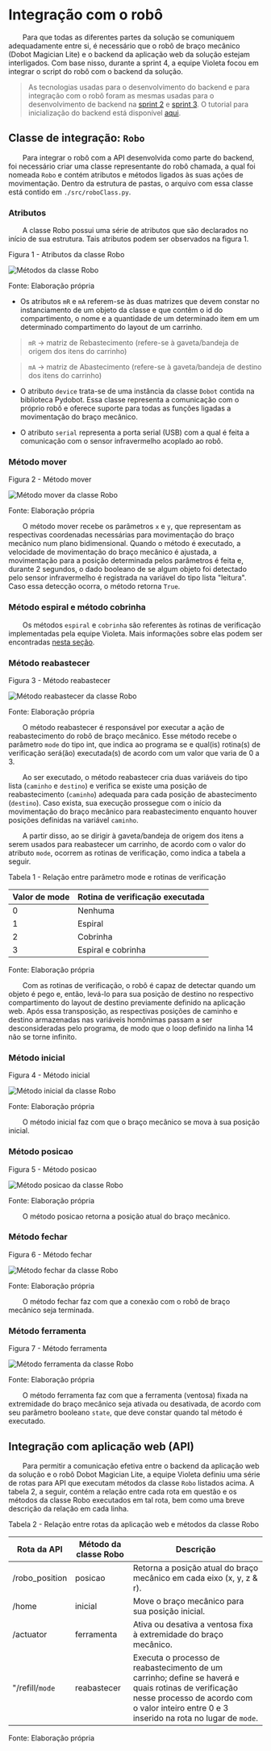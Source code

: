 # Integração com o robô

&emsp;&emsp;Para que todas as diferentes partes da solução se comuniquem adequadamente entre si, é necessário que o robô de braço mecânico (Dobot Magician Lite) e o backend da aplicação web da solução estejam interligados. Com base nisso, durante a sprint 4, a equipe Violeta focou em integrar o script do robô com o backend da solução.

>As tecnologias usadas para o desenvolvimento do backend e para integração com o robô foram as mesmas usadas para o desenvolvimento de backend na [sprint 2](../../sprint-2/sistema-robotico/tecnologias.md) e [sprint 3](../../sprint-3/Backend/tecnologias.md). O tutorial para inicialização do backend está disponível [aqui](../inicializacao.md).

## Classe de integração: ```Robo```

&emsp;&emsp;Para integrar o robô com a API desenvolvida como parte do backend, foi necessário criar uma classe representante do robô chamada, a qual foi nomeada ```Robo``` e contém atributos e métodos ligados às suas ações de movimentação. Dentro da estrutura de pastas, o arquivo com essa classe está contido em ```./src/roboClass.py```.

### Atributos

&emsp;&emsp;A classe Robo possui uma série de atributos que são declarados no início de sua estrutura. Tais atributos podem ser observados na figura 1.

<p style={{textAlign: 'center'}}>Figura 1 - Atributos da classe Robo</p>

<div style={{margin: 25}}>
    <div style={{textAlign: 'center'}}>
        <img src={require("../../../static/img/sprint-4/backend/robo_atributos.png").default} style={{width: 400}} alt="Métodos da classe Robo" />
        <br/>
    </div>
</div>

<p style={{textAlign: 'center'}}>Fonte: Elaboração própria</p>

- Os atributos ```mR``` e ```mA``` referem-se às duas matrizes que devem constar no instanciamento de um objeto da classe e que contêm o id do compartimento, o nome e a quantidade de um determinado item em um determinado compartimento do layout de um carrinho.

> ```mR``` -> matriz de Rebastecimento (refere-se à gaveta/bandeja de origem dos itens do carrinho)

> ```mA``` -> matriz de Abastecimento (refere-se à gaveta/bandeja de destino dos itens do carrinho)

- O atributo ```device``` trata-se de uma instância da classe ```Dobot``` contida na biblioteca Pydobot. Essa classe representa a comunicação com o próprio robô e oferece suporte para todas as funções ligadas a movimentação do braço mecânico.

- O atributo ```serial``` representa a porta serial (USB) com a qual é feita a comunicação com o sensor infravermelho acoplado ao robô.

### Método mover

<p style={{textAlign: 'center'}}>Figura 2 - Método mover</p>

<div style={{margin: 25}}>
    <div style={{textAlign: 'center'}}>
        <img src={require("../../../static/img/sprint-4/backend/robo_metodo_1.png").default} style={{width: 400}} alt="Método mover da classe Robo" />
        <br/>
    </div>
</div>

<p style={{textAlign: 'center'}}>Fonte: Elaboração própria</p>

&emsp;&emsp;O método mover recebe os parâmetros ```x``` e ```y```, que representam as respectivas coordenadas necessárias para movimentação do braço mecânico num plano bidimensional. Quando o método é executado, a velocidade de movimentação do braço mecânico é ajustada, a movimentação para a posição determinada pelos parâmetros é feita e, durante 2 segundos, o dado booleano de se algum objeto foi detectado pelo sensor infravermelho é registrada na variável do tipo lista "leitura". Caso essa detecção ocorra, o método retorna ```True```.

### Método espiral e método cobrinha

&emsp;&emsp;Os métodos ```espiral``` e ```cobrinha``` são referentes às rotinas de verificação implementadas pela equipe Violeta. Mais informações sobre elas podem ser encontradas [nesta seção](../../sprint-3/hardware_integracao/rotina_verificacao.md).

### Método reabastecer

<p style={{textAlign: 'center'}}>Figura 3 - Método reabastecer</p>

<div style={{margin: 25}}>
    <div style={{textAlign: 'center'}}>
        <img src={require("../../../static/img/sprint-4/backend/robo_metodo_2.png").default} style={{width: 800}} alt="Método reabastecer da classe Robo" />
        <br/>
    </div>
</div>

<p style={{textAlign: 'center'}}>Fonte: Elaboração própria</p>

&emsp;&emsp;O método reabastecer é responsável por executar a ação de reabastecimento do robô de braço mecânico. Esse método recebe o parâmetro ```mode``` do tipo int, que indica ao programa se e qual(is) rotina(s) de verificação será(ão) executada(s) de acordo com um valor que varia de 0 a 3.  

&emsp;&emsp;Ao ser executado, o método reabastecer cria duas variáveis do tipo lista (```caminho``` e ```destino```) e verifica se existe uma posição de reabastecimento (```caminho```) adequada para cada posição de abastecimento (```destino```). Caso exista, sua execução prossegue com o início da movimentação do braço mecânico para reabastecimento enquanto houver posições definidas na variável ```caminho```.

&emsp;&emsp;A partir disso, ao se dirigir à gaveta/bandeja de origem dos itens a serem usados para reabastecer um carrinho, de acordo com o valor do atributo ```mode```, ocorrem as rotinas de verificação, como indica a tabela a seguir.

<p style={{textAlign: 'center'}}>Tabela 1 - Relação entre parâmetro mode e rotinas de verificação</p>

| **Valor de mode** | **Rotina de verificação executada** |
|-------------------|-------------------------------------|
| 0                 | Nenhuma                             |
| 1                 | Espiral                             |
| 2                 | Cobrinha                            |
| 3                 | Espiral e cobrinha                  |

<p style={{textAlign: 'center'}}>Fonte: Elaboração própria</p>

&emsp;&emsp;Com as rotinas de verificação, o robô é capaz de detectar quando um objeto é pego e, então, levá-lo para sua posição de destino no respectivo compartimento do layout de destino previamente definido na aplicação web. Após essa transposição, as respectivas posições de caminho e destino armazenadas nas variáveis homônimas passam a ser desconsideradas pelo programa, de modo que o loop definido na linha 14 não se torne infinito.

### Método inicial

<p style={{textAlign: 'center'}}>Figura 4 - Método inicial</p>

<div style={{margin: 25}}>
    <div style={{textAlign: 'center'}}>
        <img src={require("../../../static/img/sprint-4/backend/robo_metodo_3.png").default} style={{width: 400}} alt="Método inicial da classe Robo" />
        <br/>
    </div>
</div>

<p style={{textAlign: 'center'}}>Fonte: Elaboração própria</p>

&emsp;&emsp;O método inicial faz com que o braço mecânico se mova à sua posição inicial.

### Método posicao

<p style={{textAlign: 'center'}}>Figura 5 - Método posicao</p>

<div style={{margin: 25}}>
    <div style={{textAlign: 'center'}}>
        <img src={require("../../../static/img/sprint-4/backend/robo_metodo_4.png").default} style={{width: 400}} alt="Método posicao da classe Robo" />
        <br/>
    </div>
</div>

<p style={{textAlign: 'center'}}>Fonte: Elaboração própria</p>

&emsp;&emsp;O método posicao retorna a posição atual do braço mecânico.

### Método fechar

<p style={{textAlign: 'center'}}>Figura 6 - Método fechar</p>

<div style={{margin: 25}}>
    <div style={{textAlign: 'center'}}>
        <img src={require("../../../static/img/sprint-4/backend/robo_metodo_5.png").default} style={{width: 400}} alt="Método fechar da classe Robo" />
        <br/>
    </div>
</div>

<p style={{textAlign: 'center'}}>Fonte: Elaboração própria</p>

&emsp;&emsp;O método fechar faz com que a conexão com o robô de braço mecânico seja terminada.

### Método ferramenta

<p style={{textAlign: 'center'}}>Figura 7 - Método ferramenta</p>

<div style={{margin: 25}}>
    <div style={{textAlign: 'center'}}>
        <img src={require("../../../static/img/sprint-4/backend/robo_metodo_6.png").default} style={{width: 400}} alt="Método ferramenta da classe Robo" />
        <br/>
    </div>
</div>

<p style={{textAlign: 'center'}}>Fonte: Elaboração própria</p>

&emsp;&emsp;O método ferramenta faz com que a ferramenta (ventosa) fixada na extremidade do braço mecânico seja ativada ou desativada, de acordo com seu parâmetro booleano ```state```, que deve constar quando tal método é executado.

## Integração com aplicação web (API)

&emsp;&emsp;Para permitir a comunicação efetiva entre o backend da aplicação web da solução e o robô Dobot Magician Lite, a equipe Violeta definiu uma série de rotas para API que executam métodos da classe ```Robo``` listados acima. A tabela 2, a seguir, contém a relação entre cada rota em questão e os métodos da classe Robo executados em tal rota, bem como uma breve descrição da relação em cada linha.

<p style={{textAlign: 'center'}}>Tabela 2 - Relação entre rotas da aplicação web e métodos da classe Robo</p>

| **Rota da API**           | **Método da classe Robo** | **Descrição**                                                                                                                                                                                           |
|--------------------|---------------------------|---------------------------------------------------------------------------------------------------------------------------------------------------------------------------------------------------------|
| /robo_position     | posicao                   | Retorna a posição atual do braço mecânico em cada eixo (x, y, z & r).                                                                                                                                   |
| /home              | inicial                   | Move o braço mecânico para sua posição inicial.                                                                                                                                                         |
| /actuator          | ferramenta                | Ativa ou desativa a ventosa fixa à extremidade do braço mecânico.                                                                                                                                       |
| "/refill/```mode``` | reabastecer               | Executa o processo de reabastecimento de um carrinho; define se haverá e quais rotinas de verificação nesse processo de acordo com o valor inteiro entre 0 e 3 inserido na rota no lugar de ```mode```. |

<p style={{textAlign: 'center'}}>Fonte: Elaboração própria</p>
